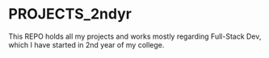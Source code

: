 # PROJECTS_2ndyr
This REPO holds all my projects and works mostly regarding Full-Stack Dev, which I have started in 2nd year of my college.
